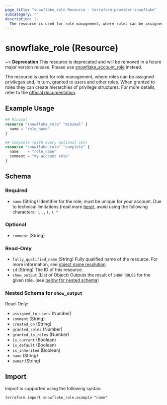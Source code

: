 ```yaml
---
page_title: "snowflake_role Resource - terraform-provider-snowflake"
subcategory: ""
description: |-
  The resource is used for role management, where roles can be assigned privileges and, in turn, granted to users and other roles. When granted to roles they can create hierarchies of privilege structures. For more details, refer to the official documentation https://docs.snowflake.com/en/user-guide/security-access-control-overview.
---
```


# snowflake_role (Resource)

~> **Deprecation** This resource is deprecated and will be removed in a future major version release. Please use [snowflake_account_role](./account_role) instead. <deprecation>

The resource is used for role management, where roles can be assigned privileges and, in turn, granted to users and other roles. When granted to roles they can create hierarchies of privilege structures. For more details, refer to the [official documentation](https://docs.snowflake.com/en/user-guide/security-access-control-overview).

## Example Usage

```terraform
## Minimal
resource "snowflake_role" "minimal" {
  name = "role_name"
}

## Complete (with every optional set)
resource "snowflake_role" "complete" {
  name    = "role_name"
  comment = "my account role"
}
```

<!-- schema generated by tfplugindocs -->
## Schema

### Required

- `name` (String) Identifier for the role; must be unique for your account. Due to technical limitations (read more [here](https://github.com/Snowflake-Labs/terraform-provider-snowflake/blob/main/docs/technical-documentation/identifiers_rework_design_decisions.md#known-limitations-and-identifier-recommendations)), avoid using the following characters: `|`, `.`, `(`, `)`, `"`

### Optional

- `comment` (String)

### Read-Only

- `fully_qualified_name` (String) Fully qualified name of the resource. For more information, see [object name resolution](https://docs.snowflake.com/en/sql-reference/name-resolution).
- `id` (String) The ID of this resource.
- `show_output` (List of Object) Outputs the result of `SHOW ROLES` for the given role. (see [below for nested schema](#nestedatt--show_output))

<a id="nestedatt--show_output"></a>
### Nested Schema for `show_output`

Read-Only:

- `assigned_to_users` (Number)
- `comment` (String)
- `created_on` (String)
- `granted_roles` (Number)
- `granted_to_roles` (Number)
- `is_current` (Boolean)
- `is_default` (Boolean)
- `is_inherited` (Boolean)
- `name` (String)
- `owner` (String)

## Import

Import is supported using the following syntax:

```shell
terraform import snowflake_role.example "name"
```
